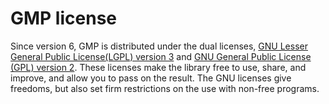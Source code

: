 # GMP license

Since version 6, GMP is distributed under the dual licenses, 
[GNU Lesser General Public License(LGPL) version 3](https://www.gnu.org/licenses/lgpl-3.0.html)
and 
[GNU General Public License (GPL) version 2](https://www.gnu.org/licenses/gpl-2.0.html). 
These licenses make the library free to use, share, and improve, and allow you 
to pass on the result. The GNU licenses give freedoms, but also set firm restrictions 
on the use with non-free programs.
